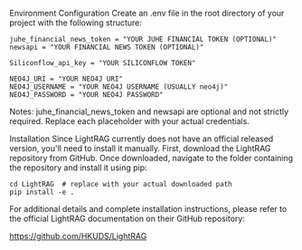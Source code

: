 Environment Configuration
Create an .env file in the root directory of your project with the following structure:
```
juhe_financial_news_token = "YOUR JUHE FINANCIAL TOKEN (OPTIONAL)"
newsapi = "YOUR FINANCIAL NEWS TOKEN (OPTIONAL)"

Siliconflow_api_key = "YOUR SILICONFLOW TOKEN"

NEO4J_URI = "YOUR NEO4J URI"
NEO4J_USERNAME = "YOUR NEO4J USERNAME (USUALLY neo4j)"
NEO4J_PASSWORD = "YOUR NEO4J PASSWORD"
```
Notes:
juhe_financial_news_token and newsapi are optional and not strictly required.
Replace each placeholder with your actual credentials.

Installation
Since LightRAG currently does not have an official released version, you'll need to install it manually. First, download the LightRAG repository from GitHub. Once downloaded, navigate to the folder containing the repository and install it using pip:
```
cd LightRAG  # replace with your actual downloaded path
pip install -e .
```
For additional details and complete installation instructions, please refer to the official LightRAG documentation on their GitHub repository:

https://github.com/HKUDS/LightRAG
